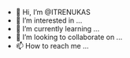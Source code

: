 - 👋 Hi, I’m @ITRENUKAS
- 👀 I’m interested in ...
- 🌱 I’m currently learning ...
- 💞️ I’m looking to collaborate on ...
- 📫 How to reach me ...

<!---
ITRENUKAS/ITRENUKAS is a ✨ special ✨ repository because its `README.md` (this file) appears on your GitHub profile.
You can click the Preview link to take a look at your changes.
--->
